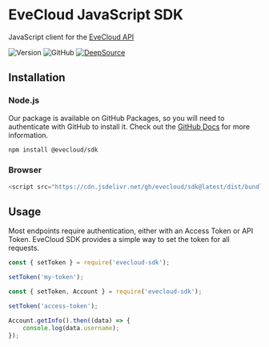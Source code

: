 # EveCloud JavaScript SDK

JavaScript client for the [EveCloud API](https://docs.evecloud.xyz/reference/api)

![Version](https://img.shields.io/github/package-json/v/evecloud/sdk)
![GitHub](https://img.shields.io/github/license/EveCloud/sdk)
[![DeepSource](https://app.deepsource.com/gh/EveCloud/sdk.svg/?label=Issues&token=_Vn3wXUTEY0WgVsyE3UOtrg8)](https://app.deepsource.com/gh/EveCloud/sdk/)

## Installation

### Node.js

Our package is available on GitHub Packages, so you will need to authenticate with GitHub to install it.
Check out the [GitHub Docs](https://docs.github.com/en/packages/working-with-a-github-packages-registry/working-with-the-npm-registry#authenticating-to-github-packages) for more information.

```bash
npm install @evecloud/sdk
```

### Browser

```js
<script src="https://cdn.jsdelivr.net/gh/evecloud/sdk@latest/dist/bundle.js"></script>
```

## Usage

Most endpoints require authentication, either with an Access Token or API Token. 
EveCloud SDK provides a simple way to set the token for all requests.

```js
const { setToken } = require('evecloud-sdk');

setToken('my-token');
```

```js
const { setToken, Account } = require('evecloud-sdk');

setToken('access-token');

Account.getInfo().then((data) => {
    console.log(data.username);
});
```